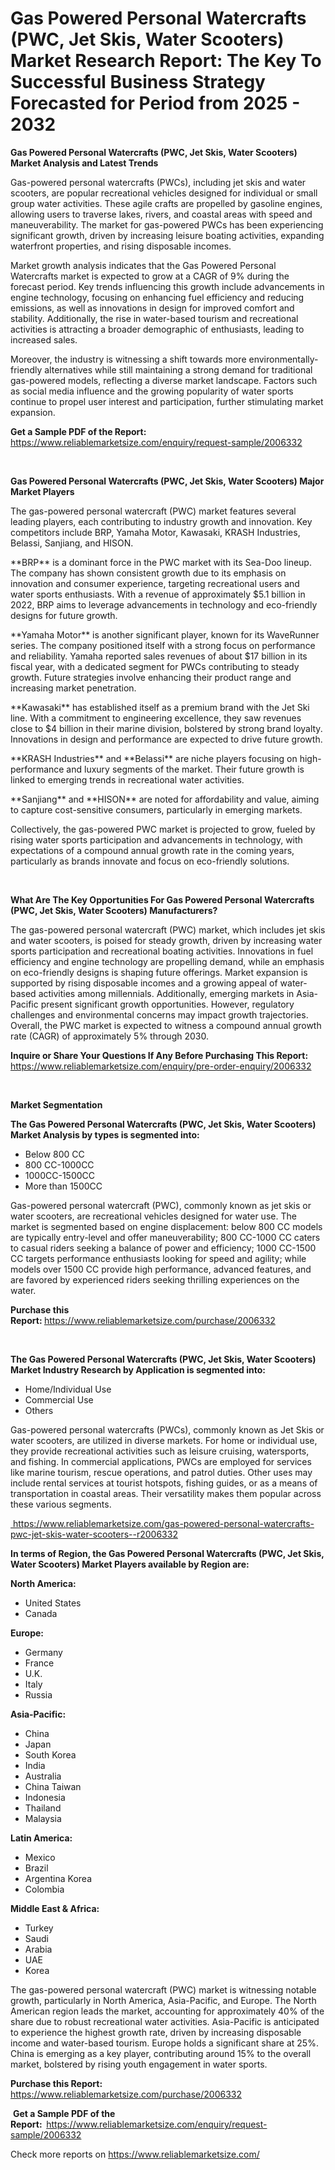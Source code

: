 <p><h1>Gas Powered Personal Watercrafts (PWC, Jet Skis, Water Scooters) Market Research Report: The Key To Successful Business Strategy Forecasted for Period from 2025 - 2032</h1></p><p><strong>Gas Powered Personal Watercrafts (PWC, Jet Skis, Water Scooters) Market Analysis and Latest Trends</strong></p>
<p><p>Gas-powered personal watercrafts (PWCs), including jet skis and water scooters, are popular recreational vehicles designed for individual or small group water activities. These agile crafts are propelled by gasoline engines, allowing users to traverse lakes, rivers, and coastal areas with speed and maneuverability. The market for gas-powered PWCs has been experiencing significant growth, driven by increasing leisure boating activities, expanding waterfront properties, and rising disposable incomes.</p><p>Market growth analysis indicates that the Gas Powered Personal Watercrafts market is expected to grow at a CAGR of 9% during the forecast period. Key trends influencing this growth include advancements in engine technology, focusing on enhancing fuel efficiency and reducing emissions, as well as innovations in design for improved comfort and stability. Additionally, the rise in water-based tourism and recreational activities is attracting a broader demographic of enthusiasts, leading to increased sales.</p><p>Moreover, the industry is witnessing a shift towards more environmentally-friendly alternatives while still maintaining a strong demand for traditional gas-powered models, reflecting a diverse market landscape. Factors such as social media influence and the growing popularity of water sports continue to propel user interest and participation, further stimulating market expansion.</p></p>
<p><strong>Get a Sample PDF of the Report:&nbsp;</strong> <a href="https://www.reliablemarketsize.com/enquiry/request-sample/2006332?utm_campaign=2216&utm_medium=2&utm_source=Github&utm_content=ia&utm_term=10022025&utm_id=gas-powered-personal-watercrafts-pwc-jet-skis-water-scooters">https://www.reliablemarketsize.com/enquiry/request-sample/2006332</a></p>
<p>&nbsp;</p>
<p><strong>Gas Powered Personal Watercrafts (PWC, Jet Skis, Water Scooters) Major Market Players</strong></p>
<p><p>The gas-powered personal watercraft (PWC) market features several leading players, each contributing to industry growth and innovation. Key competitors include BRP, Yamaha Motor, Kawasaki, KRASH Industries, Belassi, Sanjiang, and HISON.</p><p>**BRP** is a dominant force in the PWC market with its Sea-Doo lineup. The company has shown consistent growth due to its emphasis on innovation and consumer experience, targeting recreational users and water sports enthusiasts. With a revenue of approximately $5.1 billion in 2022, BRP aims to leverage advancements in technology and eco-friendly designs for future growth.</p><p>**Yamaha Motor** is another significant player, known for its WaveRunner series. The company positioned itself with a strong focus on performance and reliability. Yamaha reported sales revenues of about $17 billion in its fiscal year, with a dedicated segment for PWCs contributing to steady growth. Future strategies involve enhancing their product range and increasing market penetration.</p><p>**Kawasaki** has established itself as a premium brand with the Jet Ski line. With a commitment to engineering excellence, they saw revenues close to $4 billion in their marine division, bolstered by strong brand loyalty. Innovations in design and performance are expected to drive future growth.</p><p>**KRASH Industries** and **Belassi** are niche players focusing on high-performance and luxury segments of the market. Their future growth is linked to emerging trends in recreational water activities. </p><p>**Sanjiang** and **HISON** are noted for affordability and value, aiming to capture cost-sensitive consumers, particularly in emerging markets.</p><p>Collectively, the gas-powered PWC market is projected to grow, fueled by rising water sports participation and advancements in technology, with expectations of a compound annual growth rate in the coming years, particularly as brands innovate and focus on eco-friendly solutions.</p></p>
<p>&nbsp;</p>
<p><strong>What Are The Key Opportunities For Gas Powered Personal Watercrafts (PWC, Jet Skis, Water Scooters) Manufacturers?</strong></p>
<p><p>The gas-powered personal watercraft (PWC) market, which includes jet skis and water scooters, is poised for steady growth, driven by increasing water sports participation and recreational boating activities. Innovations in fuel efficiency and engine technology are propelling demand, while an emphasis on eco-friendly designs is shaping future offerings. Market expansion is supported by rising disposable incomes and a growing appeal of water-based activities among millennials. Additionally, emerging markets in Asia-Pacific present significant growth opportunities. However, regulatory challenges and environmental concerns may impact growth trajectories. Overall, the PWC market is expected to witness a compound annual growth rate (CAGR) of approximately 5% through 2030.</p></p>
<p><strong>Inquire or Share Your Questions If Any Before Purchasing This Report:</strong> <a href="https://www.reliablemarketsize.com/enquiry/pre-order-enquiry/2006332?utm_campaign=2216&utm_medium=2&utm_source=Github&utm_content=ia&utm_term=10022025&utm_id=gas-powered-personal-watercrafts-pwc-jet-skis-water-scooters">https://www.reliablemarketsize.com/enquiry/pre-order-enquiry/2006332</a></p>
<p>&nbsp;</p>
<p><strong>Market Segmentation</strong></p>
<p><strong>The Gas Powered Personal Watercrafts (PWC, Jet Skis, Water Scooters) Market Analysis by types is segmented into:</strong></p>
<p><ul><li>Below 800 CC</li><li>800 CC-1000CC</li><li>1000CC-1500CC</li><li>More than 1500CC</li></ul></p>
<p><p>Gas-powered personal watercraft (PWC), commonly known as jet skis or water scooters, are recreational vehicles designed for water use. The market is segmented based on engine displacement: below 800 CC models are typically entry-level and offer maneuverability; 800 CC-1000 CC caters to casual riders seeking a balance of power and efficiency; 1000 CC-1500 CC targets performance enthusiasts looking for speed and agility; while models over 1500 CC provide high performance, advanced features, and are favored by experienced riders seeking thrilling experiences on the water.</p></p>
<p><strong>Purchase this Report:&nbsp;</strong><a href="https://www.reliablemarketsize.com/purchase/2006332?utm_campaign=2216&utm_medium=2&utm_source=Github&utm_content=ia&utm_term=10022025&utm_id=gas-powered-personal-watercrafts-pwc-jet-skis-water-scooters">https://www.reliablemarketsize.com/purchase/2006332</a></p>
<p>&nbsp;</p>
<p><strong>The Gas Powered Personal Watercrafts (PWC, Jet Skis, Water Scooters) Market Industry Research by Application is segmented into:</strong></p>
<p><ul><li>Home/Individual Use</li><li>Commercial Use</li><li>Others</li></ul></p>
<p><p>Gas-powered personal watercrafts (PWCs), commonly known as Jet Skis or water scooters, are utilized in diverse markets. For home or individual use, they provide recreational activities such as leisure cruising, watersports, and fishing. In commercial applications, PWCs are employed for services like marine tourism, rescue operations, and patrol duties. Other uses may include rental services at tourist hotspots, fishing guides, or as a means of transportation in coastal areas. Their versatility makes them popular across these various segments.</p></p>
<p><a href="https://www.reliablemarketsize.com/gas-powered-personal-watercrafts-pwc-jet-skis-water-scooters--r2006332?utm_campaign=2216&utm_medium=2&utm_source=Github&utm_content=ia&utm_term=10022025&utm_id=gas-powered-personal-watercrafts-pwc-jet-skis-water-scooters">&nbsp;https://www.reliablemarketsize.com/gas-powered-personal-watercrafts-pwc-jet-skis-water-scooters--r2006332</a></p>
<p><strong>In terms of Region, the Gas Powered Personal Watercrafts (PWC, Jet Skis, Water Scooters) Market Players available by Region are:</strong></p>
<p>
    <p> <strong> North America: </strong>
        <ul>
            <li>United States</li>
            <li>Canada</li>
        </ul>
        </p> 
    <p> <strong> Europe: </strong>
        <ul>
            <li>Germany</li>
            <li>France</li>
            <li>U.K.</li>
            <li>Italy</li>
            <li>Russia</li>
        </ul>
        </p> 
    <p> <strong> Asia-Pacific: </strong>
        <ul>
            <li>China</li>
            <li>Japan</li>
            <li>South Korea</li>
            <li>India</li>
            <li>Australia</li>
            <li>China Taiwan</li>
            <li>Indonesia</li>
            <li>Thailand</li>
            <li>Malaysia</li>
        </ul>
        </p> 
    <p> <strong> Latin America: </strong>
        <ul>
            <li>Mexico</li>
            <li>Brazil</li>
            <li>Argentina Korea</li>
            <li>Colombia</li>
        </ul>
        </p> 
    <p> <strong> Middle East & Africa: </strong>
        <ul>
            <li>Turkey</li>
            <li>Saudi</li>
            <li>Arabia</li>
            <li>UAE</li>
            <li>Korea</li>
        </ul>
    </p>
    </p>
<p><p>The gas-powered personal watercraft (PWC) market is witnessing notable growth, particularly in North America, Asia-Pacific, and Europe. The North American region leads the market, accounting for approximately 40% of the share due to robust recreational water activities. Asia-Pacific is anticipated to experience the highest growth rate, driven by increasing disposable income and water-based tourism. Europe holds a significant share at 25%. China is emerging as a key player, contributing around 15% to the overall market, bolstered by rising youth engagement in water sports.</p></p>
<p><strong>Purchase this Report: </strong><a href="https://www.reliablemarketsize.com/purchase/2006332?utm_campaign=2216&utm_medium=2&utm_source=Github&utm_content=ia&utm_term=10022025&utm_id=gas-powered-personal-watercrafts-pwc-jet-skis-water-scooters">https://www.reliablemarketsize.com/purchase/2006332</a></p>
<p>&nbsp;<strong>Get a Sample PDF of the Report:&nbsp;&nbsp;</strong><a href="https://www.reliablemarketsize.com/enquiry/request-sample/2006332?utm_campaign=2216&utm_medium=2&utm_source=Github&utm_content=ia&utm_term=10022025&utm_id=gas-powered-personal-watercrafts-pwc-jet-skis-water-scooters">https://www.reliablemarketsize.com/enquiry/request-sample/2006332</a></p>
<p><strong></strong></p>
<p>Check more reports on <a href="https://www.reliablemarketsize.com/?utm_campaign=2216&utm_medium=2&utm_source=Github&utm_content=ia&utm_term=10022025&utm_id=gas-powered-personal-watercrafts-pwc-jet-skis-water-scooters">https://www.reliablemarketsize.com/</a></p>
